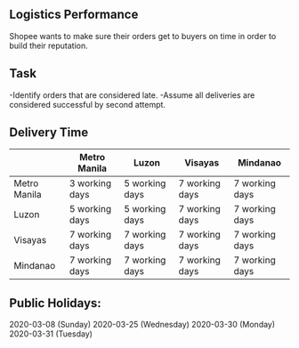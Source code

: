 ## Logistics Performance
Shopee wants to make sure their orders get to buyers on time in order to build their reputation.

## Task
-Identify orders that are considered late.
-Assume all deliveries are considered successful by second attempt.

## Delivery Time
|                |  Metro Manila  |      Luzon     |     Visayas    |    Mindanao    |
| -------------- | -------------- | -------------- | -------------- | -------------- |
|  Metro Manila  | 3 working days | 5 working days | 7 working days | 7 working days |
|      Luzon     | 5 working days | 5 working days | 7 working days | 7 working days |
|     Visayas    | 7 working days | 7 working days | 7 working days | 7 working days |
|    Mindanao    | 7 working days | 7 working days | 7 working days | 7 working days |

## Public Holidays: 
2020-03-08 (Sunday)
2020-03-25 (Wednesday)
2020-03-30 (Monday)
2020-03-31 (Tuesday)

